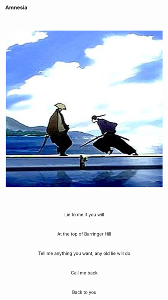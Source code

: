 ### Amnesia 

<br/><br/>
<div align="center"><img src="/assets/pics/amnesia.png"></div>

<br/><br/>
<div align="center" style="display: flex; flex-direction: column; align-items: center; ">

Lie to me if you will<br/><br/>

At the top of Barringer Hill<br/><br/>

Tell me anything you want, any old lie will do<br/><br/>

Call me back<br/><br/>

Back to you<br/><br/>
</div>

<br/><br/>
